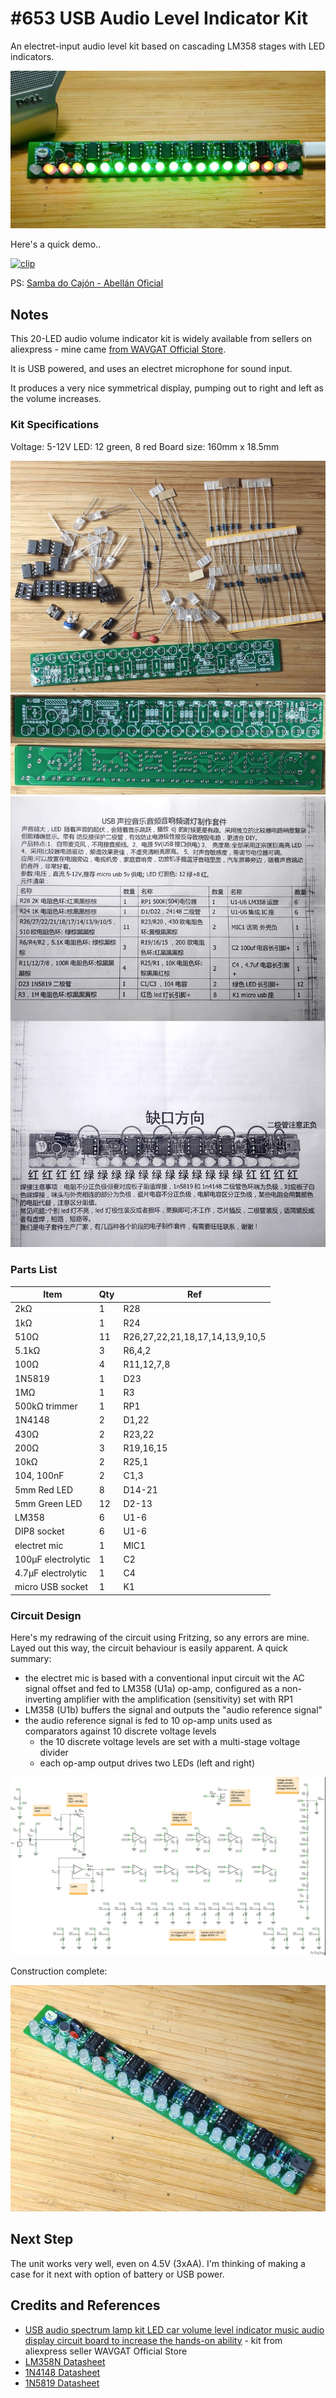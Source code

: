 # #653 USB Audio Level Indicator Kit

An electret-input audio level kit based on cascading LM358 stages with LED indicators.

![Build](./assets/UsbLedVolumeIndicatorKit_build.jpg?raw=true)

Here's a quick demo..

[![clip](https://img.youtube.com/vi/k13FuwNF-LE/0.jpg)](https://www.youtube.com/watch?v=k13FuwNF-LE)

PS: [Samba do Cajón - Abellán Oficial](https://www.youtube.com/watch?v=DX3VwDKX4Gc)

## Notes

This 20-LED audio volume indicator kit is widely available from sellers on aliexpress - mine came
[from WAVGAT Official Store](https://www.aliexpress.com/item/1005002730758395.html).

It is USB powered, and uses an electret microphone for sound input.

It produces a very nice symmetrical display, pumping out to right and left as the volume increases.

### Kit Specifications

Voltage: 5-12V
LED: 12 green, 8 red
Board size: 160mm x 18.5mm

![kit-parts](./assets/kit-parts.jpg?raw=true)
![kit-pcb](./assets/kit-pcb.jpg?raw=true)
![kit-manual](./assets/kit-manual.jpg?raw=true)

### Parts List

| Item                             | Qty  | Ref |
|----------------------------------|------|-----|
| 2kΩ                              | 1    | R28 |
| 1kΩ                              | 1    | R24 |
| 510Ω                             | 11   | R26,27,22,21,18,17,14,13,9,10,5 |
| 5.1kΩ                            | 3    | R6,4,2 |
| 100Ω                             | 4    | R11,12,7,8 |
| 1N5819                           | 1    | D23 |
| 1MΩ                              | 1    | R3 |
| 500kΩ trimmer                    | 1    | RP1 |
| 1N4148                           | 2    | D1,22 |
| 430Ω                             | 2    | R23,22 |
| 200Ω                             | 3    | R19,16,15 |
| 10kΩ                             | 2    | R25,1 |
| 104, 100nF                       | 2    | C1,3 |
| 5mm Red LED                      | 8    | D14-21 |
| 5mm Green LED                    | 12   | D2-13 |
| LM358                            | 6    | U1-6 |
| DIP8 socket                      | 6    | U1-6 |
| electret mic                     | 1    | MIC1 |
| 100µF electrolytic               | 1    | C2 |
| 4.7µF electrolytic               | 1    | C4 |
| micro USB socket                 | 1    | K1 |

### Circuit Design

Here's my redrawing of the circuit using Fritzing, so any errors are mine.
Layed out this way, the circuit behaviour is easily apparent. A quick summary:

* the electret mic is based with a conventional input circuit wit the AC signal offset and fed to LM358 (U1a) op-amp, configured as a non-inverting amplifier with the amplification (sensitivity) set with RP1
* LM358 (U1b) buffers the signal and outputs the "audio reference signal"
* the audio reference signal is fed to 10 op-amp units used as comparators against 10 discrete voltage levels
    * the 10 discrete voltage levels are set with a multi-stage voltage divider
    * each op-amp output drives two LEDs (left and right)

![schematic](./assets/UsbLedVolumeIndicatorKit_schematic.jpg?raw=true)

Construction complete:

![build01](./assets/build01.jpg?raw=true)

## Next Step

The unit works very well, even on 4.5V (3xAA).
I'm thinking of making a case for it next with option of battery or USB power.

## Credits and References

* [USB audio spectrum lamp kit LED car volume level indicator music audio display circuit board to increase the hands-on ability](https://www.aliexpress.com/item/1005002730758395.html) - kit from aliexpress seller WAVGAT Official Store
* [LM358N Datasheet](https://www.futurlec.com/Linear/LM358N.shtml)
* [1N4148 Datasheet](https://www.futurlec.com/Diodes/1N4148.shtml)
* [1N5819 Datasheet](https://www.futurlec.com/Diodes/1N5819.shtml)
